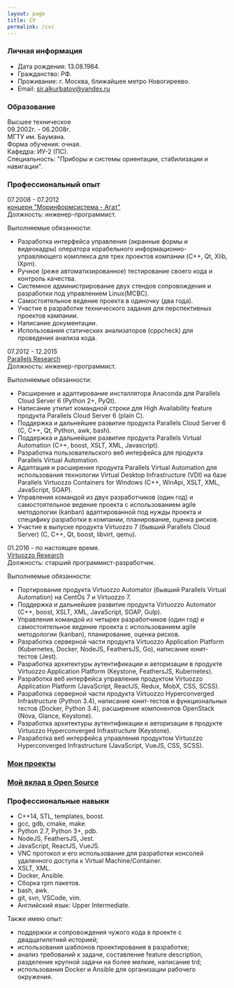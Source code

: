```yaml
---
layout: page
title: CV
permalink: /cv/
---
```

### Личная информация
* Дата рождения: 13.08.1984.
* Гражданство: РФ.
* Проживание: г. Москва, ближайшее метро Новогиреево.
* Email: sir.alkurbatov@yandex.ru


### Образование
Высшее техническое  
09.2002г. - 06.2008г.  
МГТУ им. Баумана.  
Форма обучения: очная.  
Кафедра: ИУ-2 (ПС).  
Специальность: "Приборы и системы ориентации, стабилизации и навигации".


### Профессиональный опыт
07.2008 - 07.2012  
[концерн "Моринформсистема - Агат"](http://www.concern-agat.ru)  
Должность: инженер-программист.  

Выполняемые обязанности:
* Разработка интерфейса управления (экранные формы и видеокадры) оператора корабельного информационно-управляющего комплекса для трех проектов компании (C++, Qt, Xlib, lXpm).
* Ручное (реже автоматизированное) тестирование своего кода и контроль качества.
* Системное администрирование двух стендов сопровождения и разработки под управлением Linux(МСВС).
* Самостоятельное ведение проекта в одиночку (два года).
* Участие в разработке технического задания для перспективных проектов кампании.
* Написание документации.
* Использования статических анализаторов (cppcheck) для проведения анализа кода.

07.2012 - 12.2015  
[Parallels Research](https://www.parallels.com)  
Должность: инженер-программист.  

Выполняемые обязанности:
* Расширение и адаптирование инсталлятора Anaconda для Parallels Cloud Server 6 (Python 2+, PyQt).
* Написание утилит командной строки для High Availability feature продукта Parallels Cloud Server 6 (plain С).
* Поддержка и дальнейшее развитие продукта Parallels Cloud Server 6 (C, C++, Qt, Python, awk, bash).
* Поддержка и дальнейшее развитие продукта Parallels Virtual Automation (C++, boost, XSLT, XML, Javascript).
* Разработка пользовательского веб интерфейса для продукта Parallels Virtual Automation.
* Адаптация и расширение продукта Parallels Virtual Automation для использования технологии Virtual Desktop Infrastructure (VDI) на базе Parallels Virtuozzo Containers for Windows (C++, WinApi, XSLT, XML, JavaScript, SOAP).
* Управления командой из двух разработчиков (один год) и самостоятельное ведение проекта с использованием agile методологии (kanban) адаптированной под нужды проекта и специфику разработки в компании, планирование, оценка рисков.
* Участие в выпуске продукта Virtuozzo 7 (бывший Parallels Cloud Server) (C, C++, Qt, boost, libvirt, qemu).

01.2016 - по настоящее время.  
[Virtuozzo Research](https://virtuozzo.com)  
Должность: старший программист-разработчик.  

Выполняемые обязанности:
* Портирование продукта Virtuozzo Automator (бывший Parallels Virtual Automation) на CentOs 7 и Virtuozzo 7.
* Поддержка и дальнейшее развитие продукта Virtuozzo Automator (C++, boost, XSLT, XML, JavaScript, SOAP, Gulp).
* Управления командой из четырех разработчиков (один год) и самостоятельное ведение проекта с использованием agile методологии (kanban), планирование, оценка рисков.
* Разработка серверной части продукта Virtuozzo Application Platform (Kubernetes, Docker, NodeJS, FeathersJS, Go), написание юнит-тестов (Jest).
* Разработка архитектуры аутентификации и авторизации в продукте Virtuozzo Application Platform (Keystone, FeathersJS, Kubernetes).
* Разработка веб интерфейса управления продуктом Virtuozzo Application Platform (JavaScript, ReactJS, Redux, MobX, CSS, SCSS).
* Разработка серверной части продукта Virtuozzo Hyperconverged Infrastructure (Python 3.4), написание юнит-тестов и функциональных тестов (Docker, Python 3.4), расширение компонентов OpenStack (Nova, Glance, Keystone).
* Разработка архитектуры аутентификации и авторизации в продукте Virtuozzo Hyperconverged Infrastructure (Keystone).
* Разработка веб интерфейса управления продуктом Virtuozzo Hyperconverged Infrastructure (JavaScript, VueJS, CSS, SCSS).


### [Мои проекты](/projects)


### [Мой вклад в Open Source](/contributions)


### Профессиональные навыки
* C++14, STL, templates, boost.
* gcc, gdb, cmake, make.
* Python 2.7, Python 3+, pdb.
* NodeJS, FeathersJS, Jest.
* JavaScript, ReactJS, VueJS.
* VNC протокол и его использование для разработки консолей удаленного доступа к Virtual Machine/Container.
* XSLT, XML.
* Docker, Ansible.
* Сборка rpm пакетов.
* bash, awk.
* git, svn, VSCode, vim.
* Английский язык: Upper Intermediate.

Также имею опыт:
* поддержки и сопровождения чужого кода в проекте с двадцатилетней историей;
* использования шаблонов проектирования в разработке;
* анализ требований к задаче, составление feature description, разделение крупной задачи на более мелкие, написание trd;
* использования Docker и Ansible для организации рабочего окружения.
